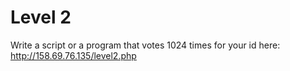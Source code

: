 # Level 2
Write a script or a program that votes 1024 times for your id here: http://158.69.76.135/level2.php
